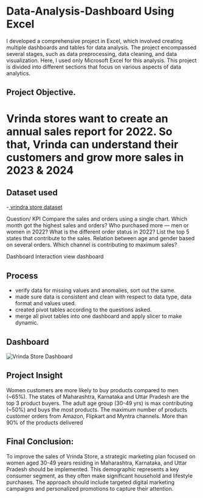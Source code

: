 # Data-Analysis-Dashboard Using Excel
I developed a comprehensive project in Excel, which involved creating multiple dashboards and tables for data analysis. The project encompassed several stages, such as data preprocessing, data cleaning, and data visualization.
Here, I used only Microsoft Excel for this analysis.
This project is divided into different sections that focus on various aspects of data analytics.

## Project Objective.
# Vrinda stores want to create an annual sales report for 2022. So that, Vrinda can understand their customers and grow more sales in 2023 & 2024

## Dataset used
-<a href="https://github.com/sinha027/Data-Analysis-Dashboard/blob/main/Vrinda%20Store%20Raw%20Data.xlsx"> vrindra store dataset </a>


Question/ KPI
Compare the sales and orders using a single chart.
Which month got the highest sales and orders?
Who purchased more — men or women in 2022?
What is the different order status in 2022?
List the top 5 states that contribute to the sales.
Relation between age and gender based on several orders.
Which channel is contributing to maximum sales?

Dashboard Interaction <a herf="https://github.com/sinha027/Data-Analysis-Dashboard/blob/main/Vrinda%20Store%20Dashboard.png"> view dashboard</a>

## Process
- verify data for missing values and anomalies, sort out the same.
- made sure data is consistent and clean with respect to data type, data format and values used.
- created pivot tables according to the questions asked.
- merge all pivot tables into one dashboard and apply slicer to make dynamic.

## Dashboard 
![Vrinda Store Dashboard](https://github.com/user-attachments/assets/e7b38ac6-db6c-4ee3-b8b5-5db4a281724f)

## Project Insight

Women customers are more likely to buy products compared to men (~65%).
The states of Maharashtra, Karnataka and Uttar Pradesh are the top 3 product buyers.
The adult age group (30-49 yrs) is max contributing (~50%) and buys the most products.
The maximum number of products customer orders from Amazon, Flipkart and Myntra channels.
More than 90% of the products delivered

## Final Conclusion:

To improve the sales of Vrinda Store, a strategic marketing plan focused on women aged 30-49 years residing in Maharashtra, Karnataka, and Uttar Pradesh should be implemented. This demographic represents a key consumer segment, as they often make significant household and lifestyle purchases. The approach should include targeted digital marketing campaigns and personalized promotions to capture their attention.

